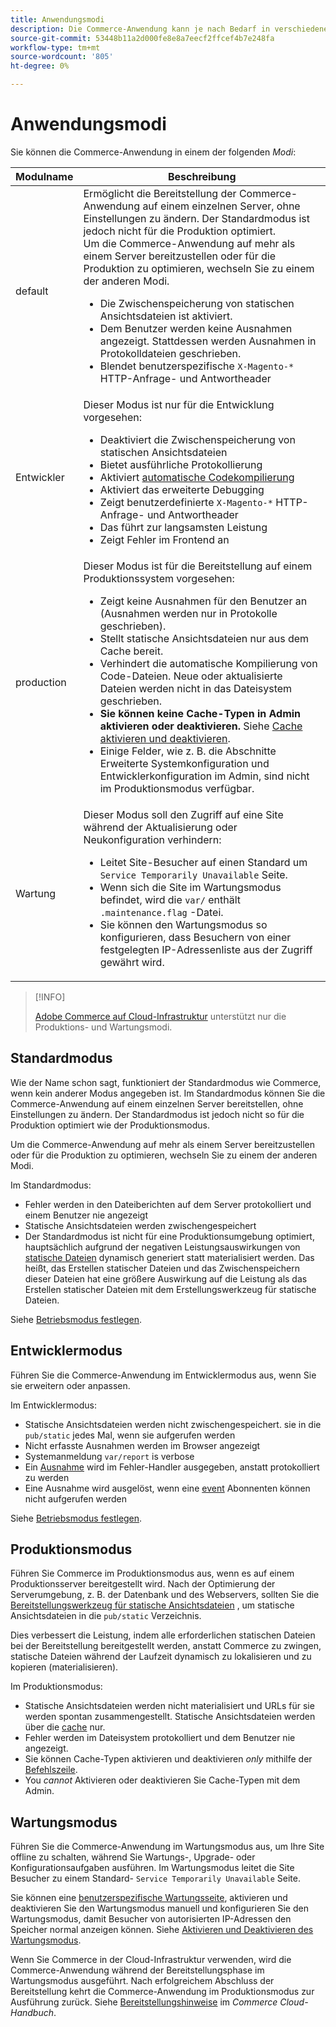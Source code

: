 ```yaml
---
title: Anwendungsmodi
description: Die Commerce-Anwendung kann je nach Bedarf in verschiedenen Modi eingesetzt werden. Zeigen Sie eine detaillierte Liste der verfügbaren Anwendungsmodi an.
source-git-commit: 53448b11a2d000fe8e8a7eecf2ffcef4b7e248fa
workflow-type: tm+mt
source-wordcount: '805'
ht-degree: 0%

---
```



# Anwendungsmodi

Sie können die Commerce-Anwendung in einem der folgenden _Modi_:

| Modulname | Beschreibung |
| ----------- | ----------- |
| default | Ermöglicht die Bereitstellung der Commerce-Anwendung auf einem einzelnen Server, ohne Einstellungen zu ändern. Der Standardmodus ist jedoch nicht für die Produktion optimiert.<br>Um die Commerce-Anwendung auf mehr als einem Server bereitzustellen oder für die Produktion zu optimieren, wechseln Sie zu einem der anderen Modi.<ul><li>Die Zwischenspeicherung von statischen Ansichtsdateien ist aktiviert.</li><li>Dem Benutzer werden keine Ausnahmen angezeigt. Stattdessen werden Ausnahmen in Protokolldateien geschrieben.</li><li>Blendet benutzerspezifische `X-Magento-*` HTTP-Anfrage- und Antwortheader</li></ul> |
| Entwickler | Dieser Modus ist nur für die Entwicklung vorgesehen:<ul><li>Deaktiviert die Zwischenspeicherung von statischen Ansichtsdateien</li><li>Bietet ausführliche Protokollierung</li><li>Aktiviert [automatische Codekompilierung](../cli/code-compiler.md)</li><li>Aktiviert das erweiterte Debugging</li><li>Zeigt benutzerdefinierte `X-Magento-*` HTTP-Anfrage- und Antwortheader</li><li>Das führt zur langsamsten Leistung</li><li>Zeigt Fehler im Frontend an</li></ul> |
| production | Dieser Modus ist für die Bereitstellung auf einem Produktionssystem vorgesehen:<ul><li>Zeigt keine Ausnahmen für den Benutzer an (Ausnahmen werden nur in Protokolle geschrieben).</li><li>Stellt statische Ansichtsdateien nur aus dem Cache bereit.</li><li>Verhindert die automatische Kompilierung von Code-Dateien. Neue oder aktualisierte Dateien werden nicht in das Dateisystem geschrieben.</li><li>**Sie können keine Cache-Typen in Admin aktivieren oder deaktivieren.** Siehe [Cache aktivieren und deaktivieren](../cli/manage-cache.md#enable-or-disable-cache-types).</li><li>Einige Felder, wie z. B. die Abschnitte Erweiterte Systemkonfiguration und Entwicklerkonfiguration im Admin, sind nicht im Produktionsmodus verfügbar.</li></ul> |
| Wartung | Dieser Modus soll den Zugriff auf eine Site während der Aktualisierung oder Neukonfiguration verhindern:<ul><li>Leitet Site-Besucher auf einen Standard um `Service Temporarily Unavailable` Seite.</li><li>Wenn sich die Site im Wartungsmodus befindet, wird die `var/` enthält `.maintenance.flag` -Datei.</li><li>Sie können den Wartungsmodus so konfigurieren, dass Besuchern von einer festgelegten IP-Adressenliste aus der Zugriff gewährt wird.</li></ul> |

>[!INFO]
>
>[Adobe Commerce auf Cloud-Infrastruktur](https://devdocs.magento.com/cloud/bk-cloud.html) unterstützt nur die Produktions- und Wartungsmodi.

## Standardmodus

Wie der Name schon sagt, funktioniert der Standardmodus wie Commerce, wenn kein anderer Modus angegeben ist. Im Standardmodus können Sie die Commerce-Anwendung auf einem einzelnen Server bereitstellen, ohne Einstellungen zu ändern. Der Standardmodus ist jedoch nicht so für die Produktion optimiert wie der Produktionsmodus.

Um die Commerce-Anwendung auf mehr als einem Server bereitzustellen oder für die Produktion zu optimieren, wechseln Sie zu einem der anderen Modi.

Im Standardmodus:

- Fehler werden in den Dateiberichten auf dem Server protokolliert und einem Benutzer nie angezeigt
- Statische Ansichtsdateien werden zwischengespeichert
- Der Standardmodus ist nicht für eine Produktionsumgebung optimiert, hauptsächlich aufgrund der negativen Leistungsauswirkungen von [statische Dateien](https://glossary.magento.com/static-files) dynamisch generiert statt materialisiert werden. Das heißt, das Erstellen statischer Dateien und das Zwischenspeichern dieser Dateien hat eine größere Auswirkung auf die Leistung als das Erstellen statischer Dateien mit dem Erstellungswerkzeug für statische Dateien.

Siehe [Betriebsmodus festlegen](../cli/set-mode.md).

## Entwicklermodus

Führen Sie die Commerce-Anwendung im Entwicklermodus aus, wenn Sie sie erweitern oder anpassen.

Im Entwicklermodus:

- Statische Ansichtsdateien werden nicht zwischengespeichert. sie in die `pub/static` jedes Mal, wenn sie aufgerufen werden
- Nicht erfasste Ausnahmen werden im Browser angezeigt
- Systemanmeldung `var/report` is verbose
- Ein [Ausnahme](https://glossary.magento.com/exception) wird im Fehler-Handler ausgegeben, anstatt protokolliert zu werden
- Eine Ausnahme wird ausgelöst, wenn eine [event](https://glossary.magento.com/event) Abonnenten können nicht aufgerufen werden

Siehe [Betriebsmodus festlegen](../cli/set-mode.md).

## Produktionsmodus

Führen Sie Commerce im Produktionsmodus aus, wenn es auf einem Produktionsserver bereitgestellt wird. Nach der Optimierung der Serverumgebung, z. B. der Datenbank und des Webservers, sollten Sie die [Bereitstellungswerkzeug für statische Ansichtsdateien](../cli/static-view-file-deployment.md) , um statische Ansichtsdateien in die `pub/static` Verzeichnis.

Dies verbessert die Leistung, indem alle erforderlichen statischen Dateien bei der Bereitstellung bereitgestellt werden, anstatt Commerce zu zwingen, statische Dateien während der Laufzeit dynamisch zu lokalisieren und zu kopieren (materialisieren).

Im Produktionsmodus:

- Statische Ansichtsdateien werden nicht materialisiert und URLs für sie werden spontan zusammengestellt. Statische Ansichtsdateien werden über die [cache](https://glossary.magento.com/cache) nur.
- Fehler werden im Dateisystem protokolliert und dem Benutzer nie angezeigt.
- Sie können Cache-Typen aktivieren und deaktivieren _only_ mithilfe der [Befehlszeile](../cli/manage-cache.md#config-cli-subcommands-cache-en).
- You _cannot_ Aktivieren oder deaktivieren Sie Cache-Typen mit dem Admin.

## Wartungsmodus

Führen Sie die Commerce-Anwendung im Wartungsmodus aus, um Ihre Site offline zu schalten, während Sie Wartungs-, Upgrade- oder Konfigurationsaufgaben ausführen. Im Wartungsmodus leitet die Site Besucher zu einem Standard- `Service Temporarily Unavailable` Seite.

Sie können eine [benutzerspezifische Wartungsseite](https://experienceleague.adobe.com/docs/commerce-operations/upgrade-guide/troubleshooting/maintenance-mode-options.html), aktivieren und deaktivieren Sie den Wartungsmodus manuell und konfigurieren Sie den Wartungsmodus, damit Besucher von autorisierten IP-Adressen den Speicher normal anzeigen können. Siehe [Aktivieren und Deaktivieren des Wartungsmodus](https://devdocs.magento.com/guides/v2.4/install-gde/install/cli/install-cli-subcommands-maint.html).

Wenn Sie Commerce in der Cloud-Infrastruktur verwenden, wird die Commerce-Anwendung während der Bereitstellungsphase im Wartungsmodus ausgeführt. Nach erfolgreichem Abschluss der Bereitstellung kehrt die Commerce-Anwendung im Produktionsmodus zur Ausführung zurück. Siehe [Bereitstellungshinweise](https://devdocs.magento.com/cloud/reference/discover-deploy.html#cloud-deploy-over-phases-hook) im _Commerce Cloud-Handbuch_.
